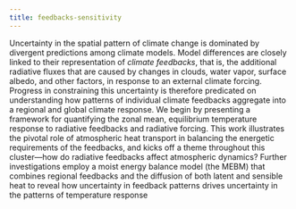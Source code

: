 ```yaml
---
title: feedbacks-sensitivity 
---
```


<!-- A 75-100 word paragraph describing the motivation behind these projects -->

Uncertainty in the spatial pattern of climate change is dominated by divergent predictions among climate models. Model differences are closely linked to their representation of *climate feedbacks*, that is, the additional radiative fluxes that are caused by changes in clouds, water vapor, surface albedo, and other factors, in response to an external climate forcing. Progress in constraining this uncertainty is therefore predicated on understanding how patterns of individual climate feedbacks aggregate into a regional and global climate response. We begin by presenting a framework for quantifying the zonal mean, equilibrium temperature response to radiative feedbacks and radiative forcing. This work illustrates the pivotal role of atmospheric heat transport in balancing the energetic requirements of the feedbacks, and kicks off a theme throughout this cluster—how do radiative feedbacks affect atmospheric dynamics? Further investigations employ a moist energy balance model (the MEBM) that combines regional feedbacks and the diffusion of both latent and sensible heat to reveal how uncertainty in feedback patterns drives uncertainty in the patterns of temperature response 

